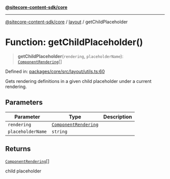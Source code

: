 [**@sitecore-content-sdk/core**](../../README.md)

***

[@sitecore-content-sdk/core](../../README.md) / [layout](../README.md) / getChildPlaceholder

# Function: getChildPlaceholder()

> **getChildPlaceholder**(`rendering`, `placeholderName`): [`ComponentRendering`](../interfaces/ComponentRendering.md)[]

Defined in: [packages/core/src/layout/utils.ts:60](https://github.com/Sitecore/xmc-jss-dev/blob/a044b326cf7fdf7e220ec3cd173873f1315ba099/packages/core/src/layout/utils.ts#L60)

Gets rendering definitions in a given child placeholder under a current rendering.

## Parameters

| Parameter | Type | Description |
| ------ | ------ | ------ |
| `rendering` | [`ComponentRendering`](../interfaces/ComponentRendering.md) |  |
| `placeholderName` | `string` |  |

## Returns

[`ComponentRendering`](../interfaces/ComponentRendering.md)[]

child placeholder
